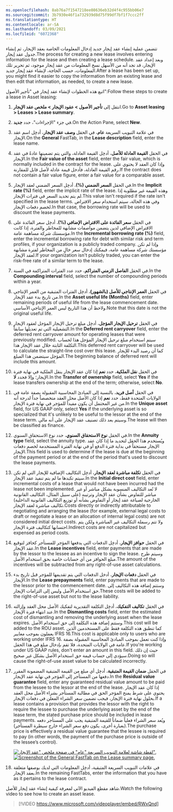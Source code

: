 ```yaml
---
ms.openlocfilehash: 8ab76a7f1547218ee08636eb32d4f4c955bb06e7
ms.sourcegitcommit: 3b7930e46f1a732939d8d75f99df7bf1f7ccc2ff
ms.translationtype: HT
ms.contentlocale: ar-SA
ms.lasthandoff: 03/09/2021
ms.locfileid: "6072368"
---
```

<span data-ttu-id="6a126-101">تتضمن عملية إنشاء عقد إيجار جديد إدخال المعلومات الخاصة بعقد الإيجار، ثم إنشاء جدول عقد إيجار.</span><span class="sxs-lookup"><span data-stu-id="6a126-101">The process for creating a new lease involves entering information for the lease and then creating a lease schedule.</span></span> <span data-ttu-id="6a126-102">وبعد إعداد عقد الإيجار، قد تجد أنه من الأسهل نسخ المعلومات من عقد إيجار موجود، ثم تحرير تلك المعلومات، حسب الحاجة، لإنشاء عقد إيجار جديد.</span><span class="sxs-lookup"><span data-stu-id="6a126-102">After a lease has been set up, you might find it easier to copy the information from an existing lease and then edit that information, as needed, to create a new lease.</span></span>

<span data-ttu-id="6a126-103">اتبع هذه الخطوات لإنشاء عقد إيجار في "تأجير الأصول":</span><span class="sxs-lookup"><span data-stu-id="6a126-103">Follow these steps to create a lease in Asset leasing:</span></span>

1.  <span data-ttu-id="6a126-104">انتقل إلى **تأجير الأصول > عقود الإيجار > ملخص عقد الإيجار**.</span><span class="sxs-lookup"><span data-stu-id="6a126-104">Go to **Asset leasing > Leases > Lease summary**.</span></span>
2.  <span data-ttu-id="6a126-105">في جزء "الإجراءات"، حدد **جديد**.</span><span class="sxs-lookup"><span data-stu-id="6a126-105">On the Action Pane, select **New**.</span></span>
3.  <span data-ttu-id="6a126-106">في علامة التبويب السريعة **عام**، في الحقل **وصف عقد الإيجار**، أدخِل اسم عقد الإيجار.</span><span class="sxs-lookup"><span data-stu-id="6a126-106">On the **General** FastTab, in the **Lease description** field, enter the lease name.</span></span>
4.  <span data-ttu-id="6a126-107">في الحقل **القيمة العادلة للأصل**، أدخِل القيمة العادلة، والتي يتم تضمينها عادةً في عقد الإيجار.</span><span class="sxs-lookup"><span data-stu-id="6a126-107">In the **Fair value of the asset** field, enter the fair value, which is normally included in the contract for the lease.</span></span> <span data-ttu-id="6a126-108">وإذا كان العقد لا يحتوي على رقم القيمة العادلة، فأدخل قيمة عادلة لأصل قابل للمقارنة.</span><span class="sxs-lookup"><span data-stu-id="6a126-108">If the contract does not contain a fair value figure, enter a fair value for a comparable asset.</span></span> 
5.  <span data-ttu-id="6a126-109">في الحقل **السعر الضمني (%)**، أدخِل السعر الضمني لعقد الإيجار.</span><span class="sxs-lookup"><span data-stu-id="6a126-109">In the **Implicit rate (%)** field, enter the implicit rate of the lease.</span></span> <span data-ttu-id="6a126-110">وهذه القيمة غير مطلوبة إذا لم يتم تحديد السعر في فترات الإيجار.</span><span class="sxs-lookup"><span data-stu-id="6a126-110">This value isn't required if the rate isn't specified in the lease terms.</span></span> <span data-ttu-id="6a126-111">وفي هذه الحالة، سيتم استخدام سعر الاقتراض لخصم دفعات الإيجار.</span><span class="sxs-lookup"><span data-stu-id="6a126-111">In that case, the borrowing rate will be used to discount the lease payments.</span></span>
6.  <span data-ttu-id="6a126-112">في الحقل **سعر الفائدة على الاقتراض الإضافي (%)**، أدخِل سعر الفائدة على الاقتراض الإضافي لدين يتضمن مواصفات مشابهة للمخاطر والفترة، إذا كانت مؤسستك شركة مساهمة عامة.</span><span class="sxs-lookup"><span data-stu-id="6a126-112">In the **Incremental borrowing rate (%)** field, enter the incremental borrowing rate for debt with similar risk and term profiles, if your organization is a publicly traded company.</span></span> <span data-ttu-id="6a126-113">وإذا لم تكن مؤسستك شركة مساهمة عامة، فيمكنك إدخال سعر خالٍ من المخاطر لفترة مشابهة لعقد الإيجار.</span><span class="sxs-lookup"><span data-stu-id="6a126-113">If your organization isn't publicly traded, you can enter the risk-free rate of a similar term to the lease.</span></span>
7.  <span data-ttu-id="6a126-114">في الحقل **الفاصل الزمني المتراكم**، حدد عدد الفترات المتراكمة في السنة.</span><span class="sxs-lookup"><span data-stu-id="6a126-114">In the **Compounding interval** field, select the number of compounding periods within a year.</span></span>
8.  <span data-ttu-id="6a126-115">في الحقل **العمر الإنتاجي للأصل (بالشهور)**، أدخِل الفترات المتبقية من العمر الإنتاجي من تاريخ بدء عقد الإيجار.</span><span class="sxs-lookup"><span data-stu-id="6a126-115">In the **Asset useful life (Months)** field, enter remaining periods of useful life from the lease commencement date.</span></span> <span data-ttu-id="6a126-116">ولاحظ أن هذا التاريخ ليس العمر الإنتاجي الأساسي.</span><span class="sxs-lookup"><span data-stu-id="6a126-116">Note that this date is not the original useful life.</span></span>
9.  <span data-ttu-id="6a126-117">في الحقل **ترحيل الإيجار المؤجل**، أدخِل مبلغ ترحيل الإيجار المؤجل لعقود الإيجار التشغيلية التي تم تعديلها سابقاً.</span><span class="sxs-lookup"><span data-stu-id="6a126-117">In the **Deferred rent carryover** field, enter the deferred rent carryover amount for operating leases that were previously modified.</span></span> <span data-ttu-id="6a126-118">سيتم استخدام مبلغ ترحيل الإيجار المؤجل هذا لحساب التكلفة الثابتة خلال عقد الإيجار هذا.</span><span class="sxs-lookup"><span data-stu-id="6a126-118">This deferred rent carryover will be used to calculate the straight-line cost over this lease.</span></span> <span data-ttu-id="6a126-119">كما أن رصيد البدء للإيجار المؤجل سيتضمن هذا المبلغ.</span><span class="sxs-lookup"><span data-stu-id="6a126-119">The beginning balance of deferred rent will include this amount.</span></span>
10. <span data-ttu-id="6a126-120">في الحقل **نقل الملكية**، حدد **نعم** إذا كان عقد الإيجار ينقل الملكية في نهاية فترة الإيجار؛ وإلا فحدد **لا**.</span><span class="sxs-lookup"><span data-stu-id="6a126-120">In the **Transfer of ownership** field, select **Yes** if the lease transfers ownership at the end of the term; otherwise, select **No**.</span></span>
11. <span data-ttu-id="6a126-121">في الحقل **أصل فريد**، بالنسبة إلى المبادئ المحاسبية المقبولة بصفة عامة في الولايات المتحدة فقط، حدد **نعم** إذا كان الأصل محل العقد متخصصاً جداً لدرجة أنه من غير المحتمل أن يكون مفيداً للمؤجر في نهاية فترة الإيجار.</span><span class="sxs-lookup"><span data-stu-id="6a126-121">In the **Unique asset** field, for US GAAP only, select **Yes** if the underlying asset is so specialized that it's unlikely to be useful to the lessor at the end of the lease term.</span></span> <span data-ttu-id="6a126-122">وسيتم بعد ذلك تصنيف عقد الإيجار على أنه مالي.</span><span class="sxs-lookup"><span data-stu-id="6a126-122">The lease will then be classified as finance.</span></span>
12. <span data-ttu-id="6a126-123">في الحقل **نوع الاستحقاق السنوي**، حدد نوع الاستحقاق السنوي.</span><span class="sxs-lookup"><span data-stu-id="6a126-123">In the **Annuity type** field, select the annuity type.</span></span> <span data-ttu-id="6a126-124">ويُستخدم هذا الحقل لتحديد ما إذا كان عقد الإيجار مستحقاً في بداية فترة الدفع أو في نهاية الفترة المستخدمة لخصم دفعات الإيجار.</span><span class="sxs-lookup"><span data-stu-id="6a126-124">This field is used to determine if the lease is due at the beginning of the payment period or at the end of the period that's used to discount the lease payments.</span></span>
13. <span data-ttu-id="6a126-125">في الحقل **تكلفة مباشرة لعقد الإيجار**، أدخِل التكاليف الإضافية للإيجار التي لم تكن سيتم تكبدها ما لم يتم تنفيذ عقد الإيجار.</span><span class="sxs-lookup"><span data-stu-id="6a126-125">In the **Initial direct cost** field, enter incremental costs of a lease that would not have been incurred had the lease not been implemented.</span></span> <span data-ttu-id="6a126-126">لا تُعد التكاليف المنسوبة بشكل مباشر أو غير مباشر للتفاوض بشأن عقد الإيجار وترتيبه (على سبيل المثال، التكاليف القانونية الخارجية لصياغة عقد إيجار أو التفاوض بشأنه أو توزيع التكاليف القانونية الداخلية) تكاليف مباشرة لعقد الإيجار.</span><span class="sxs-lookup"><span data-stu-id="6a126-126">Costs directly or indirectly attributable to negotiating and arranging the lease (for example, external legal costs to draft or negotiate a lease or an allocation of internal legal costs) are not considered initial direct costs.</span></span> <span data-ttu-id="6a126-127">ولا تتم رسملة التكاليف غير المباشرة ولكن يتم احتسابها كتكاليف فترة الإيجار.</span><span class="sxs-lookup"><span data-stu-id="6a126-127">Indirect costs are not capitalized but expensed as period costs.</span></span>
14. <span data-ttu-id="6a126-128">في الحقل **حوافز الإيجار**، أدخِل الدفعات التي يدفعها المؤجر للمستأجر كحافز لتوقيع عقد الإيجار.</span><span class="sxs-lookup"><span data-stu-id="6a126-128">In the **Lease incentives** field, enter payments that are made by the lessor to the lessee as an incentive to sign the lease.</span></span> <span data-ttu-id="6a126-129">وسيتم طرح مبلغ الحوافز من أي حسابات خاصة بحق استخدام الأصل.</span><span class="sxs-lookup"><span data-stu-id="6a126-129">The amount of the incentives will be subtracted from any right-of-use asset calculations.</span></span>
15. <span data-ttu-id="6a126-130">في الحقل **دفعات الإيجار**، أدخل الدفعات التي يتم تقديمها للمؤجر قبل تاريخ بدء الإيجار.</span><span class="sxs-lookup"><span data-stu-id="6a126-130">In the **Lease prepayments** field, enter payments that are made to the lessor prior to the commencement date.</span></span> <span data-ttu-id="6a126-131">وستتم إضافة هذه التكاليف إلى حق استخدام الأصل وليس إلى التزامات الإيجار.</span><span class="sxs-lookup"><span data-stu-id="6a126-131">These costs will be added to the right-of-use asset but not to the lease liability.</span></span>
16. <span data-ttu-id="6a126-132">في الحقل **تكاليف التفكيك**، أدخِل التكلفة التقديرية لتفكيك الأصل محل العقد وإزالته عند انتهاء فترة الإيجار.</span><span class="sxs-lookup"><span data-stu-id="6a126-132">In the **Dismantling costs** field, enter the estimated cost of dismantling and removing the underlying asset when the lease expires.</span></span> <span data-ttu-id="6a126-133">وستتم إضافة هذه التكلفة إلى حق استخدام الأصل.</span><span class="sxs-lookup"><span data-stu-id="6a126-133">This cost will be added to the ROU asset.</span></span> <span data-ttu-id="6a126-134">كما تنطبق هذه التكلفة فقط على المستخدمين الذين يعملون بموجب معايير IFRS 16.</span><span class="sxs-lookup"><span data-stu-id="6a126-134">This cost is applicable only to users who are working under IFRS 16.</span></span> <span data-ttu-id="6a126-135">وإذا كنت تعمل بموجب المبادئ المحاسبية المقبولة بصفة عامة في الولايات المتحدة، فلا تقم بإدخال مبلغ في هذا الحقل.</span><span class="sxs-lookup"><span data-stu-id="6a126-135">If you're working under US GAAP rules, don't enter an amount in this field.</span></span> <span data-ttu-id="6a126-136">حيث إن ذلك سيؤدي إلى حساب قيمة حق استخدام الأصل بشكل غير صحيح.</span><span class="sxs-lookup"><span data-stu-id="6a126-136">Doing so will cause the right-of-use asset value to be calculated incorrectly.</span></span>
17. <span data-ttu-id="6a126-137">في الحقل **ضمان القيمة المتبقية**، أدخِل أي مبلغ من القيمة المتبقية المضمونة المقرر دفعها من المستأجر إلى المؤجر في نهاية عقد الإيجار.</span><span class="sxs-lookup"><span data-stu-id="6a126-137">In the **Residual value guarantee** field, enter any guaranteed residual value amount to be paid from the lessee to the lessor at the end of the lease.</span></span> <span data-ttu-id="6a126-138">إذا كان عقد الإيجار يحتوي على شرط يمنح المؤجر الحق في مطالبة المستأجر بشراء الأصل محل العقد بحلول نهاية فترة الإيجار، فيجب تضمين سعر الشراء المعلن في دفعات الإيجار.</span><span class="sxs-lookup"><span data-stu-id="6a126-138">If a lease contains a provision that provides the lessor with the right to require the lessee to purchase the underlying asset by the end of the lease term, the stated purchase price should be included in lease payments.</span></span> <span data-ttu-id="6a126-139">ويُعد سعر الشراء فعلياً ضماناً للقيمة المتبقية يجب على المستأجر دفعه (بعبارة أخرى، يكون دفع سعر الشراء خارج سيطرة المستأجر).</span><span class="sxs-lookup"><span data-stu-id="6a126-139">The purchase price is effectively a residual value guarantee that the lessee is required to pay (in other words, the payment of the purchase price is outside of the lessee’s control).</span></span>

    <span data-ttu-id="6a126-140">[ ![لقطة شاشة لعلامة التبويب السريعة "عام" في صفحة ملخص "عقد الإيجار".](../media/lease-summary-general.png) ](../media/lease-summary-general.png#lightbox)</span><span class="sxs-lookup"><span data-stu-id="6a126-140">[ ![Screenshot of the General FastTab on the Lease summary page.](../media/lease-summary-general.png) ](../media/lease-summary-general.png#lightbox)</span></span>

18. <span data-ttu-id="6a126-141">في علامات التبويب السريعة المتبقية، أدخِل المعلومات التي لديك بوصفها متعلقة بعقد الإيجار.</span><span class="sxs-lookup"><span data-stu-id="6a126-141">In the remaining FastTabs, enter the information that you have as it pertains to the lease contract.</span></span>

<span data-ttu-id="6a126-142">شاهد مقطع الفيديو الآتي لمعرفة كيفية إنشاء عقد إيجار للأصل.</span><span class="sxs-lookup"><span data-stu-id="6a126-142">Watch the following video to see how to create an asset lease.</span></span>


 > [!VIDEO https://www.microsoft.com/videoplayer/embed/RWxQnd]
